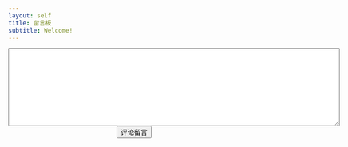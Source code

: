 ```yaml
---
layout: self
title: 留言板
subtitle: Welcome!
---
```


<div id="txt" style = "text-align:center">
    <textarea  id="text" value="" cols="80" rows="10"></textarea><br>
    <button type="button" id="btn">评论留言</button>
</div>